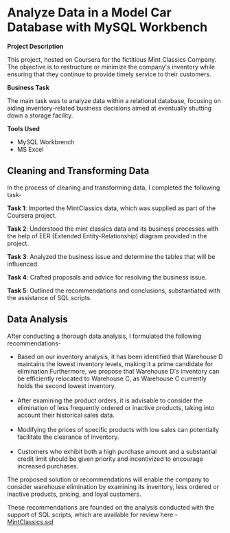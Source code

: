 # Analyze Data in a Model Car Database with MySQL Workbench

**Project Description**

This project, hosted on Coursera for the fictitious Mint Classics Company. The objective is to restructure or minimize the company's inventory while ensuring that they continue to provide timely service to their customers.

**Business Task**

The main task was to analyze data within a relational database, focusing on aiding inventory-related business decisions aimed at eventually shutting down a storage facility.

**Tools Used**
<ul>
  <li>MySQL Workbrench</li>
  <li>MS Excel</li>
</ul>


## Cleaning and Transforming Data

In the process of cleaning and transforming data, I completed the following task-

**Task 1**:  Imported the MintClassics data, which was supplied as part of the Coursera project.

**Task 2**: Understood the mint classics data and its business processes with the help of EER (Extended Entity-Relationship) diagram provided in the project.

**Task 3**: Analyzed the business issue and determine the tables that will be influenced.

**Task 4**: Crafted proposals and advice for resolving the business issue.

**Task 5**: Outlined the recommendations and conclusions, substantiated with the assistance of SQL scripts.


## Data Analysis

After conducting a thorough data analysis, I formulated the following recommendations-

<ul>
  <li>Based on our inventory analysis, it has been identified that Warehouse D maintains the lowest inventory levels, making it a prime candidate for elimination.Furthermore, we propose that Warehouse D's inventory can be efficiently relocated to Warehouse C, as Warehouse C currently holds the second lowest inventory.</li><br/>  
  
<li>After examining the product orders, it is advisable to consider the elimination of less frequently ordered or inactive products, taking into account their historical sales data. </li><br/>  

<li>Modifying the prices of specific products with low sales can potentially facilitate the clearance of inventory.</li><br/>  

<li>Customers who exhibit both a high purchase amount and a substantial credit limit should be given priority and incentivized to encourage increased purchases.</li>
</ul>


The proposed solution or recommendations will enable the company to consider warehouse elimination by examining its inventory, less ordered or inactive products, pricing, and loyal customers.




These recommendations are founded on the analysis conducted with the support of SQL scripts, which are available for review here - [MintClassics.sql](https://github.com/SaloniDhaila/Analyze-Data-in-a-Model-Car-Database-with-MySQL-Workbench/blob/main/MintClassics.sql)




            
